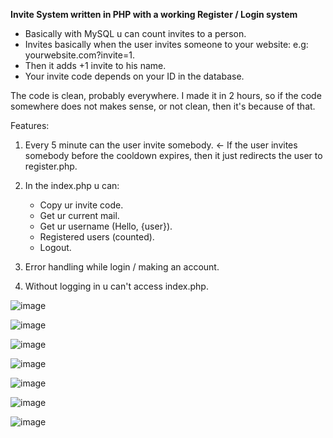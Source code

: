 **Invite System written in PHP with a working Register / Login system**

- Basically with MySQL u can count invites to a person.
- Invites basically when the user invites someone to your website: e.g: yourwebsite.com?invite=1.
- Then it adds +1 invite to his name.
- Your invite code depends on your ID in the database.

The code is clean, probably everywhere.
I made it in 2 hours, so if the code somewhere does not makes sense, or not clean, then it's because of that.

Features:

1. Every 5 minute can the user invite somebody. <- If the user invites somebody before the cooldown expires, then it just redirects the user to register.php.
2. In the index.php u can:

    - Copy ur invite code.
    - Get ur current mail.
    - Get ur username (Hello, {user}).
    - Registered users (counted).
    - Logout.
  
4. Error handling while login / making an account.
5. Without logging in u can't access index.php.

![image](https://github.com/matehashtag1337/invite-system/assets/104621347/14c9dd16-3598-47a8-b4ad-53f340b4ff98)

![image](https://github.com/matehashtag1337/invite-system/assets/104621347/809beb2c-dc06-47a5-8868-1f83246137ad)

![image](https://github.com/matehashtag1337/invite-system/assets/104621347/27f07300-cd9f-466f-86f7-4b33e8fe1cc4)

![image](https://github.com/matehashtag1337/invite-system/assets/104621347/7029797c-b789-4920-be46-d10976967772)

![image](https://github.com/matehashtag1337/invite-system/assets/104621347/3a9e0ee7-6746-4d70-9294-bb6e7d5c4940)

![image](https://github.com/matehashtag1337/invite-system/assets/104621347/d2a11175-0a00-4fad-a0d5-c119e8184c1e)

![image](https://github.com/matehashtag1337/invite-system/assets/104621347/75af0b7f-04d5-4427-93d7-5a25b8164876)
